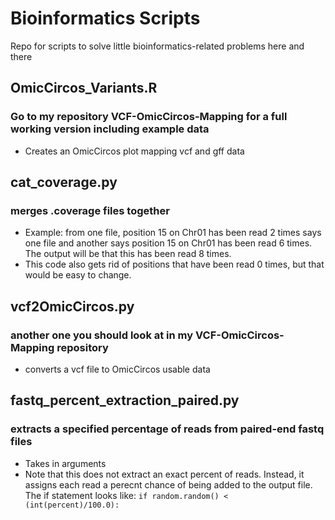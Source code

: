 # Bioinformatics Scripts
Repo for scripts to solve little bioinformatics-related problems here and there




## OmicCircos_Variants.R
### Go to my repository VCF-OmicCircos-Mapping for a full working version including example data
* Creates an OmicCircos plot mapping vcf and gff data

## cat_coverage.py
### merges .coverage files together
* Example: from one file, position 15 on Chr01 has been read 2 times says one file and another says position 15 on Chr01 has been read 6 times. The output will be that this has been read 8 times.
* This code also gets rid of positions that have been read 0 times, but that would be easy to change.

## vcf2OmicCircos.py
### another one you should look at in my VCF-OmicCircos-Mapping repository
* converts a vcf file to OmicCircos usable data

## fastq_percent_extraction_paired.py
### extracts a specified percentage of reads from paired-end fastq files
* Takes in arguments <data directory> <out directory> <percent>
* Note that this does not extract an exact percent of reads. Instead, it assigns each read a perecnt chance of being added to the output file. The if statement looks like:
``` if random.random() < (int(percent)/100.0): ```
